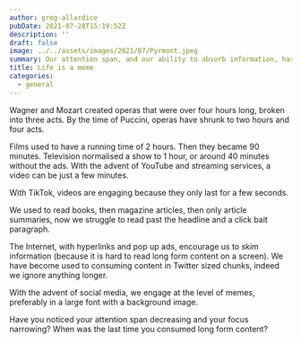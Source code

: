 ```yaml
---
author: greg-allardice
pubDate: 2021-07-28T15:19:52Z
description: ''
draft: false
image: ../../assets/images/2021/07/Pyrmont.jpeg
summary: Our attention span, and our ability to absorb information, has been decreasing.
title: Life is a meme
categories:
  - general
---
```


Wagner and Mozart created operas that were over four hours long, broken into three acts. By the time of Puccini, operas have shrunk to two hours and four acts.

Films used to have a running time of 2 hours. Then they became 90 minutes. Television normalised a show to 1 hour, or around 40 minutes without the ads. With the advent of YouTube and streaming services, a video can be just a few minutes.

With TikTok, videos are engaging because they only last for a few seconds.

We used to read books, then magazine articles, then only article summaries, now we struggle to read past the headline and a click bait paragraph.

The Internet, with hyperlinks and pop up ads, encourage us to skim information (because it is hard to read long form content on a screen). We have become used to consuming content in Twitter sized chunks, indeed we ignore anything longer.

With the advent of social media, we engage at the level of memes, preferably in a large font with a background image.

Have you noticed your attention span decreasing and your focus narrowing? When was the last time you consumed long form content?
